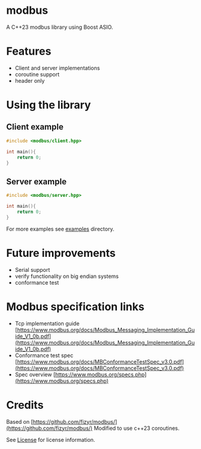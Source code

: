 # modbus

A C++23 modbus library using Boost ASIO.


# Features
- Client and server implementations
- coroutine support
- header only

# Using the library

## Client example
```cpp
#include <modbus/client.hpp>

int main(){
    return 0;
}
```

## Server example
```cpp
#include <modbus/server.hpp>

int main(){
    return 0;
}
```

For more examples see [examples](examples/) directory.

# Future improvements
- Serial support
- verify functionality on big endian systems
- conformance test

# Modbus specification links
- Tcp implementation guide [https://www.modbus.org/docs/Modbus_Messaging_Implementation_Guide_V1_0b.pdf](https://www.modbus.org/docs/Modbus_Messaging_Implementation_Guide_V1_0b.pdf)
- Conformance test spec [https://www.modbus.org/docs/MBConformanceTestSpec_v3.0.pdf](https://www.modbus.org/docs/MBConformanceTestSpec_v3.0.pdf)
- Spec overview [https://www.modbus.org/specs.php](https://www.modbus.org/specs.php)

# Credits
Based on [https://github.com/fizyr/modbus/](https://github.com/fizyr/modbus/)
Modified to use c++23 coroutines.

See [License](LICENSE) for license information.